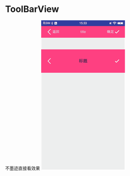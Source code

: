 # ToolBarView
不墨迹直接看效果
![image](https://github.com/Android-xiaole/ToolBarView/blob/master/ToolBarView.gif)
